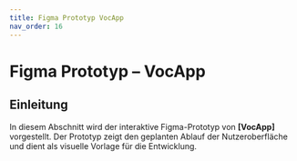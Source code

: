 ```yaml
---
title: Figma Prototyp VocApp
nav_order: 16
---
```


# Figma Prototyp – VocApp

## Einleitung
In diesem Abschnitt wird der interaktive Figma-Prototyp von **[VocApp]** vorgestellt. Der Prototyp zeigt den geplanten Ablauf der Nutzeroberfläche und dient als visuelle Vorlage für die Entwicklung.
